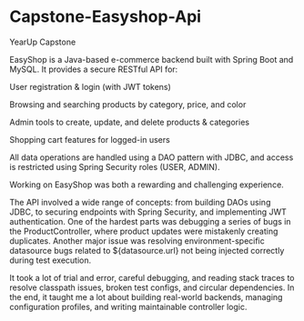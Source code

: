 # Capstone-Easyshop-Api
YearUp Capstone 

EasyShop is a Java-based e-commerce backend built with Spring Boot and MySQL. It provides a secure RESTful API for:

User registration & login (with JWT tokens)

Browsing and searching products by category, price, and color

Admin tools to create, update, and delete products & categories

Shopping cart features for logged-in users

All data operations are handled using a DAO pattern with JDBC, and access is restricted using Spring Security roles (USER, ADMIN).

Working on EasyShop was both a rewarding and challenging experience.

The API involved a wide range of concepts: from building DAOs using JDBC, to securing endpoints with Spring Security, and implementing JWT authentication. One of the hardest parts was debugging a series of bugs in the ProductController, where product updates were mistakenly creating duplicates. Another major issue was resolving environment-specific datasource bugs related to ${datasource.url} not being injected correctly during test execution.

It took a lot of trial and error, careful debugging, and reading stack traces to resolve classpath issues, broken test configs, and circular dependencies. In the end, it taught me a lot about building real-world backends, managing configuration profiles, and writing maintainable controller logic.
